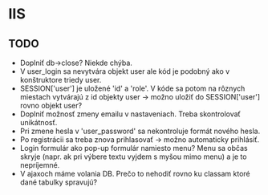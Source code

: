 # IIS

## TODO
- Doplniť db->close? Niekde chýba.
- V user_login sa nevytvára objekt user ale kód je podobný ako v konštruktore triedy user.
- SESSION['user'] je uložené 'id' a 'role'. V kóde sa potom na rôznych miestach vytvárajú z id objekty user -> možno uložiť do SESSION['user'] rovno objekt user?
- Doplniť možnosť zmeny emailu v nastaveniach. Treba skontrolovať unikátnosť.
- Pri zmene hesla v 'user_password' sa nekontroluje formát nového hesla.
- Po registrácii sa treba znova prihlasovať -> možno automaticky prihlásiť.
- Login formulár ako pop-up formulár namiesto menu? Menu sa občas skryje (napr. ak pri výbere textu vyjdem s myšou mimo menu) a je to nepríjemné.
- V ajaxoch máme volania DB. Prečo to nehodiť rovno ku classam ktoré dané tabulky spravujú?
